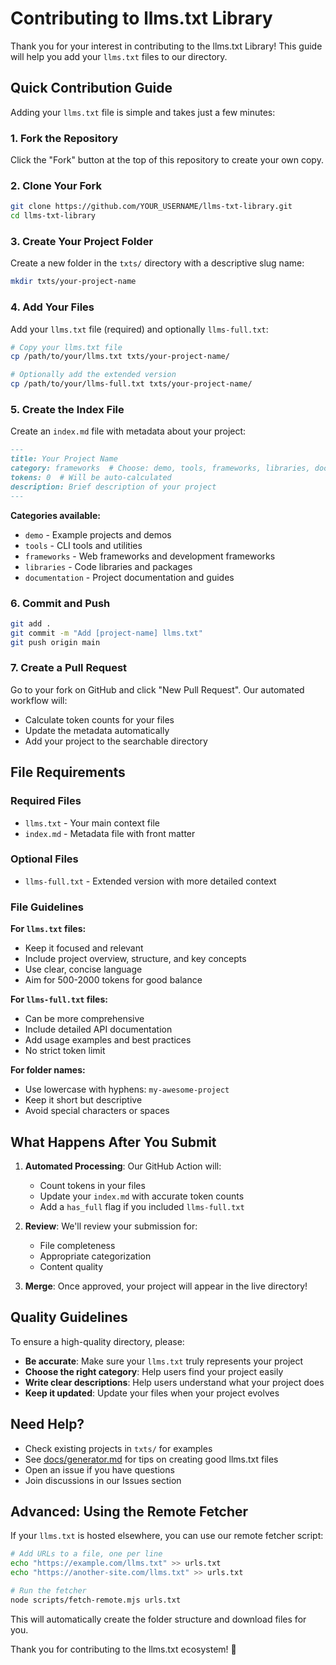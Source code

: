 # Contributing to llms.txt Library

Thank you for your interest in contributing to the llms.txt Library! This guide will help you add your `llms.txt` files to our directory.

## Quick Contribution Guide

Adding your `llms.txt` file is simple and takes just a few minutes:

### 1. Fork the Repository

Click the "Fork" button at the top of this repository to create your own copy.

### 2. Clone Your Fork

```bash
git clone https://github.com/YOUR_USERNAME/llms-txt-library.git
cd llms-txt-library
```

### 3. Create Your Project Folder

Create a new folder in the `txts/` directory with a descriptive slug name:

```bash
mkdir txts/your-project-name
```

### 4. Add Your Files

Add your `llms.txt` file (required) and optionally `llms-full.txt`:

```bash
# Copy your llms.txt file
cp /path/to/your/llms.txt txts/your-project-name/

# Optionally add the extended version
cp /path/to/your/llms-full.txt txts/your-project-name/
```

### 5. Create the Index File

Create an `index.md` file with metadata about your project:

```markdown
---
title: Your Project Name
category: frameworks  # Choose: demo, tools, frameworks, libraries, documentation
tokens: 0  # Will be auto-calculated
description: Brief description of your project
---
```

**Categories available:**
- `demo` - Example projects and demos
- `tools` - CLI tools and utilities
- `frameworks` - Web frameworks and development frameworks
- `libraries` - Code libraries and packages
- `documentation` - Project documentation and guides

### 6. Commit and Push

```bash
git add .
git commit -m "Add [project-name] llms.txt"
git push origin main
```

### 7. Create a Pull Request

Go to your fork on GitHub and click "New Pull Request". Our automated workflow will:

- Calculate token counts for your files
- Update the metadata automatically
- Add your project to the searchable directory

## File Requirements

### Required Files
- `llms.txt` - Your main context file
- `index.md` - Metadata file with front matter

### Optional Files
- `llms-full.txt` - Extended version with more detailed context

### File Guidelines

**For `llms.txt` files:**
- Keep it focused and relevant
- Include project overview, structure, and key concepts
- Use clear, concise language
- Aim for 500-2000 tokens for good balance

**For `llms-full.txt` files:**
- Can be more comprehensive
- Include detailed API documentation
- Add usage examples and best practices
- No strict token limit

**For folder names:**
- Use lowercase with hyphens: `my-awesome-project`
- Keep it short but descriptive
- Avoid special characters or spaces

## What Happens After You Submit

1. **Automated Processing**: Our GitHub Action will:
   - Count tokens in your files
   - Update your `index.md` with accurate token counts
   - Add a `has_full` flag if you included `llms-full.txt`

2. **Review**: We'll review your submission for:
   - File completeness
   - Appropriate categorization
   - Content quality

3. **Merge**: Once approved, your project will appear in the live directory!

## Quality Guidelines

To ensure a high-quality directory, please:

- **Be accurate**: Make sure your `llms.txt` truly represents your project
- **Choose the right category**: Help users find your project easily
- **Write clear descriptions**: Help users understand what your project does
- **Keep it updated**: Update your files when your project evolves

## Need Help?

- Check existing projects in `txts/` for examples
- See [docs/generator.md](docs/generator.md) for tips on creating good llms.txt files
- Open an issue if you have questions
- Join discussions in our Issues section

## Advanced: Using the Remote Fetcher

If your `llms.txt` is hosted elsewhere, you can use our remote fetcher script:

```bash
# Add URLs to a file, one per line
echo "https://example.com/llms.txt" >> urls.txt
echo "https://another-site.com/llms.txt" >> urls.txt

# Run the fetcher
node scripts/fetch-remote.mjs urls.txt
```

This will automatically create the folder structure and download files for you.

Thank you for contributing to the llms.txt ecosystem! 🎉